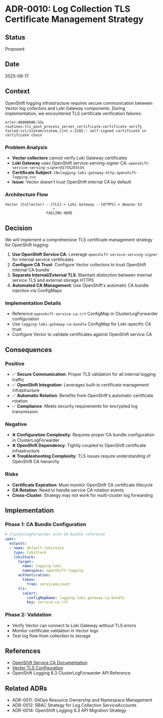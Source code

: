 # ADR-0010: Log Collection TLS Certificate Management Strategy

## Status
Proposed

## Date
2025-08-17

## Context

OpenShift logging infrastructure requires secure communication between Vector log collectors and Loki Gateway components. During implementation, we encountered TLS certificate verification failures:

```
error:0A000086:SSL routines:tls_post_process_server_certificate:certificate verify failed:ssl/statem/statem_clnt.c:2102:: self-signed certificate in certificate chain
```

### Problem Analysis
- **Vector collectors** cannot verify Loki Gateway certificates
- **Loki Gateway** uses OpenShift service-serving-signer CA: `openshift-service-serving-signer@1755265534`
- **Certificate Subject**: `CN=logging-loki-gateway-http.openshift-logging.svc`
- **Issue**: Vector doesn't trust OpenShift internal CA by default

### Architecture Flow
```
Vector (Collector) --[TLS]-> Loki Gateway --[HTTPS]-> Amazon S3
                      ↑
                   FAILING HERE
```

## Decision

We will implement a comprehensive TLS certificate management strategy for OpenShift logging:

1. **Use OpenShift Service CA**: Leverage `openshift-service-serving-signer` for internal service certificates
2. **Configure CA Trust**: Configure Vector collectors to trust OpenShift internal CA bundle
3. **Separate Internal/External TLS**: Maintain distinction between internal service TLS and external storage HTTPS
4. **Automated CA Management**: Use OpenShift's automatic CA bundle injection via ConfigMaps

### Implementation Details
- Reference `openshift-service-ca.crt` ConfigMap in ClusterLogForwarder configuration
- Use `logging-loki-gateway-ca-bundle` ConfigMap for Loki-specific CA trust
- Configure Vector to validate certificates against OpenShift service CA

## Consequences

### Positive
- ✅ **Secure Communication**: Proper TLS validation for all internal logging traffic
- ✅ **OpenShift Integration**: Leverages built-in certificate management infrastructure
- ✅ **Automatic Rotation**: Benefits from OpenShift's automatic certificate rotation
- ✅ **Compliance**: Meets security requirements for encrypted log transmission

### Negative
- ❌ **Configuration Complexity**: Requires proper CA bundle configuration in ClusterLogForwarder
- ❌ **OpenShift Dependency**: Tightly coupled to OpenShift certificate infrastructure
- ❌ **Troubleshooting Complexity**: TLS issues require understanding of OpenShift CA hierarchy

### Risks
- **Certificate Expiration**: Must monitor OpenShift CA certificate lifecycle
- **CA Rotation**: Need to handle service CA rotation events
- **Cross-Cluster**: Strategy may not work for multi-cluster log forwarding

## Implementation

### Phase 1: CA Bundle Configuration
```yaml
# ClusterLogForwarder with CA bundle reference
spec:
  outputs:
  - name: default-lokistack
    type: lokiStack
    lokiStack:
      target:
        name: logging-loki
        namespace: openshift-logging
      authentication:
        token:
          from: serviceAccount
      tls:
        caCert:
          configMapName: logging-loki-gateway-ca-bundle
          key: service-ca.crt
```

### Phase 2: Validation
- Verify Vector can connect to Loki Gateway without TLS errors
- Monitor certificate validation in Vector logs
- Test log flow from collection to storage

## References
- [OpenShift Service CA Documentation](https://docs.openshift.com/container-platform/latest/security/certificates/service-serving-certificate.html)
- [Vector TLS Configuration](https://vector.dev/docs/reference/configuration/sinks/loki/#tls)
- OpenShift Logging 6.3 ClusterLogForwarder API Reference

## Related ADRs
- ADR-0011: GitOps Resource Ownership and Namespace Management
- ADR-0012: RBAC Strategy for Log Collection ServiceAccounts
- ADR-0014: OpenShift Logging 6.3 API Migration Strategy
